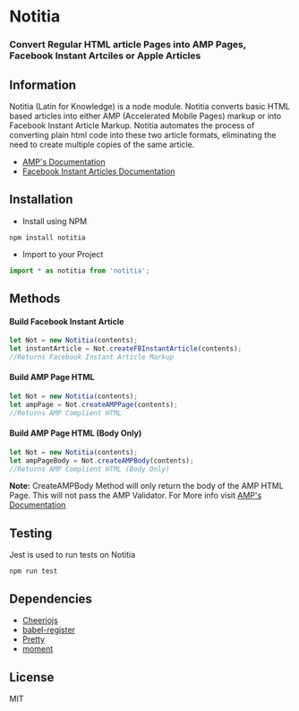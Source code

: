   #                                               Notitia

### Convert Regular HTML article Pages into AMP Pages, Facebook Instant Artciles or Apple Articles



##                                                Information
Notitia (Latin for Knowledge) is a node module. Notitia converts basic HTML based articles into either AMP (Accelerated Mobile Pages) markup or into Facebook Instant Article Markup. Notitia automates the process of converting plain html code into these two article formats, eliminating the need to create multiple copies of the same article. 

* [AMP's Documentation](https://www.ampproject.org/)
* [Facebook Instant Articles Documentation](https://developers.facebook.com/docs/instant-articles/)



##                                                 Installation

* Install using NPM

```
npm install notitia
```

* Import to your Project
```javascript
import * as notitia from 'notitia';
```


##                                                 Methods

#### Build Facebook Instant Article
```javascript
let Not = new Notitia(contents);
let instantArticle = Not.createFBInstantArticle(contents);
//Returns Facebook Instant Article Markup
```
#### Build AMP Page HTML
```javascript
let Not = new Notitia(contents);
let ampPage = Not.createAMPPage(contents);
//Returns AMP Complient HTML
```
#### Build AMP Page HTML (Body Only)
```javascript
let Not = new Notitia(contents);
let ampPageBody = Not.createAMPBody(contents);
//Returns AMP Complient HTML (Body Only)
```

__Note:__
CreateAMPBody Method will only return the body of the AMP HTML Page. 
This will not pass the AMP Validator. 
For More info visit [AMP's Documentation](https://www.ampproject.org/docs/getting-started/)



##                                                 Testing
Jest is used to run tests on Notitia
```
npm run test
```
##                                                 Dependencies
* [Cheeriojs](https://github.com/cheeriojs/cheerio)
* [babel-register](https://github.com/Cap32/babel-register-cli)
* [Pretty](https://github.com/jonschlinkert/pretty)
* [moment](https://momentjs.com/)

##                                                 License
MIT
